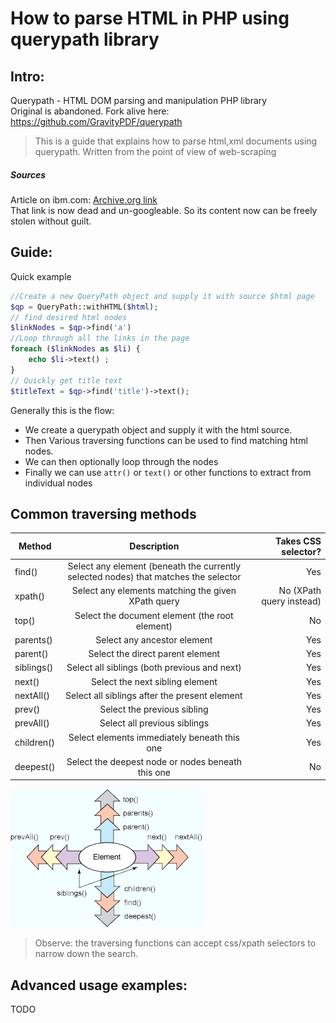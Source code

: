 # How to parse HTML in PHP using querypath library
## Intro:
Querypath - HTML DOM parsing and manipulation PHP library  
Original is abandoned. Fork alive here: https://github.com/GravityPDF/querypath


> This is a guide that explains how to parse html,xml documents using querypath. Written from the point of view of web-scraping

##### Sources
Article on ibm.com: [Archive.org  link](https://web.archive.org/web/20160723193833/http://www.ibm.com/developerworks/opensource/library/os-php-querypath/index.html?S_TACT=105AGX01&S_CMP=HP)  
 That link is now dead and un-googleable. So its content now can be freely stolen without guilt.



## Guide: 
Quick example
```php
//Create a new QueryPath object and supply it with source $html page
$qp = QueryPath::withHTML($html);
// find desired html nodes
$linkNodes = $qp->find('a')
//Loop through all the links in the page
foreach ($linkNodes as $li) { 
    echo $li->text() ;
}
// Quickly get title text
$titleText = $qp->find('title')->text();
```
Generally this is the flow:
- We create a querypath object and supply it with the html source. 
- Then Various traversing functions can be used to find matching html nodes.
- We can then optionally loop through the nodes 
- Finally we can use `attr()` or `text()` or other functions to extract from individual nodes

 ## Common traversing methods

| Method | Description | Takes CSS selector? |
|--------|:-----------:|--------------------:|
| find() | Select any element (beneath the currently selected nodes) that matches the selector | Yes |
| xpath() | Select any elements matching the given XPath query | No (XPath query instead) |
| top() | Select the document element (the root element) | No |
| parents() | Select any ancestor element | Yes |
| parent() | Select the direct parent element | Yes |
| siblings() | Select all siblings (both previous and next) | Yes |
| next() | Select the next sibling element | Yes |
| nextAll() | Select all siblings after the present element | Yes |
| prev() | Select the previous sibling | Yes |
| prevAll() | Select all previous siblings | Yes |
| children() | Select elements immediately beneath this one | Yes |
| deepest() | Select the deepest node or nodes beneath this one | No |

![stolen_image_querypath.jpg](stolen_image_querypath.jpg)

> Observe: the traversing functions can accept css/xpath selectors to narrow down the search.

## Advanced usage examples:
TODO 